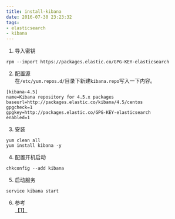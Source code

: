 ```yaml
---
title: install-kibana
date: 2016-07-30 23:23:32
tags: 
- elasticsearch 
- kibana
---
```

1. 导入密钥
```
rpm --import https://packages.elastic.co/GPG-KEY-elasticsearch
```

2. 配置源  
在`/etc/yum.repos.d/`目录下新建`kibana.repo`写入一下内容。
```
[kibana-4.5]
name=Kibana repository for 4.5.x packages
baseurl=http://packages.elastic.co/kibana/4.5/centos
gpgcheck=1
gpgkey=http://packages.elastic.co/GPG-KEY-elasticsearch
enabled=1
```

3. 安装  
```
yum clean all
yum install kibana -y
```

4. 配置开机启动  
```
chkconfig --add kibana
```

5. 启动服务
```
service kibana start
```

6. 参考  
[【1】](https://www.elastic.co/guide/en/kibana/4.5/setup.html#setup-repositories)
